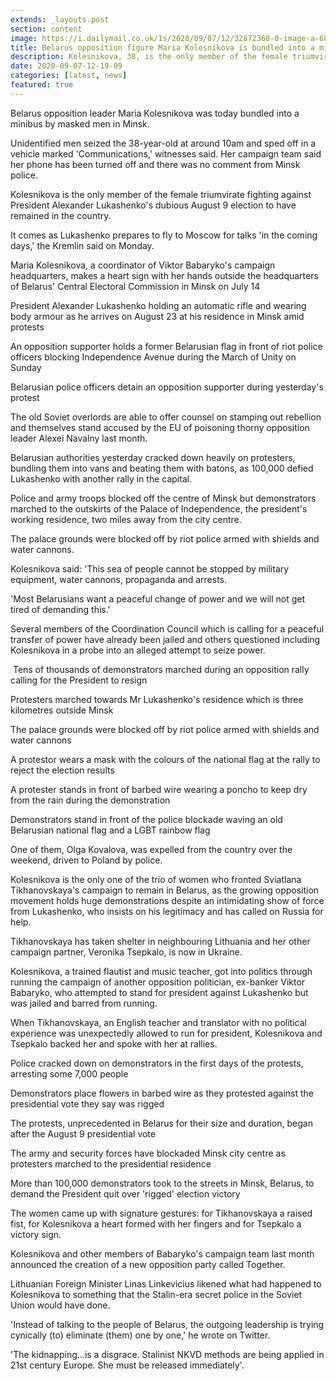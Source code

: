 ```yaml
---
extends: _layouts.post
section: content
image: https://i.dailymail.co.uk/1s/2020/09/07/12/32872368-0-image-a-68_1599477117577.jpg 
title: Belarus opposition figure Maria Kolesnikova is bundled into a minibus by masked men 
description: Kolesnikova, 38, is the only member of the female triumvirate fighting against President Alexander Lukashenkos dubious August 9 re-election to have remained in the country. 
date: 2020-09-07-12-19-09 
categories: [latest, news] 
featured: true 
--- 
```

Belarus opposition leader Maria Kolesnikova was today bundled into a minibus by masked men in Minsk. 

Unidentified men seized the 38-year-old at around 10am and sped off in a vehicle marked 'Communications,' witnesses said. Her campaign team said her phone has been turned off and there was no comment from Minsk police. 

Kolesnikova is the only member of the female triumvirate fighting against President Alexander Lukashenko's dubious August 9 election to have remained in the country.

It comes as Lukashenko prepares to fly to Moscow for talks 'in the coming days,' the Kremlin said on Monday.  

Maria Kolesnikova, a coordinator of Viktor Babaryko's campaign headquarters, makes a heart sign with her hands outside the headquarters of Belarus' Central Electoral Commission in Minsk on July 14

President Alexander Lukashenko holding an automatic rifle and wearing body armour as he arrives on August 23 at his residence in Minsk amid protests

An opposition supporter holds a former Belarusian flag in front of riot police officers blocking Independence Avenue during the March of Unity on Sunday

Belarusian police officers detain an opposition supporter during yesterday's protest

The old Soviet overlords are able to offer counsel on stamping out rebellion and themselves stand accused by the EU of poisoning thorny opposition leader Alexei Navalny last month. 

Belarusian authorities yesterday cracked down heavily on protesters, bundling them into vans and beating them with batons, as 100,000 defied Lukashenko with another rally in the capital.

Police and army troops blocked off the centre of Minsk but demonstrators marched to the outskirts of the Palace of Independence, the president's working residence, two miles away from the city centre.

The palace grounds were blocked off by riot police armed with shields and water cannons.

Kolesnikova said: 'This sea of people cannot be stopped by military equipment, water cannons, propaganda and arrests.

'Most Belarusians want a peaceful change of power and we will not get tired of demanding this.'

Several members of the Coordination Council which is calling for a peaceful transfer of power have already been jailed and others questioned including Kolesnikova in a probe into an alleged attempt to seize power.   

 Tens of thousands of demonstrators marched during an opposition rally calling for the President to resign 

Protesters marched towards Mr Lukashenko's residence which is three kilometres outside Minsk 

The palace grounds were blocked off by riot police armed with shields and water cannons 

A protestor wears a mask with the colours of the national flag at the rally to reject the election results 

A protester stands in front of barbed wire wearing a poncho to keep dry from the rain during the demonstration

Demonstrators stand in front of the police blockade waving an old Belarusian national flag and a LGBT rainbow flag 

One of them, Olga Kovalova, was expelled from the country over the weekend, driven to Poland by police. 

Kolesnikova is the only one of the trio of women who fronted Sviatlana Tikhanovskaya's campaign to remain in Belarus, as the growing opposition movement holds huge demonstrations despite an intimidating show of force from Lukashenko, who insists on his legitimacy and has called on Russia for help.

Tikhanovskaya has taken shelter in neighbouring Lithuania and her other campaign partner, Veronika Tsepkalo, is now in Ukraine.

Kolesnikova, a trained flautist and music teacher, got into politics through running the campaign of another opposition politician, ex-banker Viktor Babaryko, who attempted to stand for president against Lukashenko but was jailed and barred from running.

When Tikhanovskaya, an English teacher and translator with no political experience was unexpectedly allowed to run for president, Kolesnikova and Tsepkalo backed her and spoke with her at rallies.

Police cracked down on demonstrators in the first days of the protests, arresting some 7,000 people 

Demonstrators place flowers in barbed wire as they protested against the presidential vote they say was rigged

The protests, unprecedented in Belarus for their size and duration, began after the August 9 presidential vote

The army and security forces have blockaded Minsk city centre as protesters marched to the presidential residence

More than 100,000 demonstrators took to the streets in Minsk, Belarus, to demand the President quit over 'rigged' election victory 

The women came up with signature gestures: for Tikhanovskaya a raised fist, for Kolesnikova a heart formed with her fingers and for Tsepkalo a victory sign.

Kolesnikova and other members of Babaryko's campaign team last month announced the creation of a new opposition party called Together. 

Lithuanian Foreign Minister Linas Linkevicius likened what had happened to Kolesnikova to something that the Stalin-era secret police in the Soviet Union would have done.

'Instead of talking to the people of Belarus, the outgoing leadership is trying cynically (to) eliminate (them) one by one,' he wrote on Twitter.

'The kidnapping...is a disgrace. Stalinist NKVD methods are being applied in 21st century Europe. She must be released immediately'.

